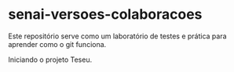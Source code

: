 # senai-versoes-colaboracoes

Este repositório serve como um laboratório de testes e prática para aprender como o git funciona.

Iniciando o projeto Teseu.
